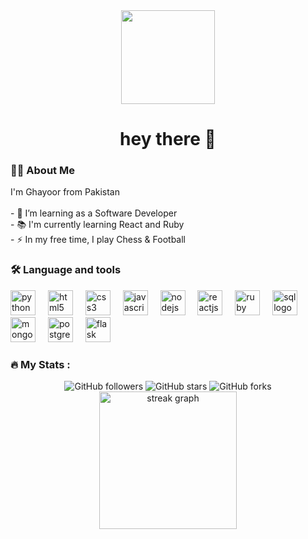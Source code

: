 <div align="center">
  <img height="150" src="https://camo.githubusercontent.com/62da68eb62b1e5f175f7d1f0191dd89a653d7908feb22d37d4a0ab07365d6791/68747470733a2f2f6d656469612e67697068792e636f6d2f6d656469612f4d3967624264396e6244724f5475314d71782f67697068792e676966" />
</div>

<h1 align="center">hey there 👋</h1>

<h3 align="left">👩‍💻 About Me</h3>

<p align="left">I'm Ghayoor from Pakistan <br><br>- 🔭 I’m learning as a Software Developer<br>- 📚 I'm currently learning React and Ruby <br>- ⚡ In my free time, I play Chess & Football</p>

<h3 align="left">🛠 Language and tools</h3>

<div align="left">
  <img src="https://cdn.jsdelivr.net/gh/devicons/devicon/icons/python/python-original-wordmark.svg" height="40" alt="python logo" />
  <img width="12" />
  <img src="https://cdn.jsdelivr.net/gh/devicons/devicon/icons/html5/html5-original-wordmark.svg" height="40" alt="html5 logo" />
  <img width="12" />
  <img src="https://cdn.jsdelivr.net/gh/devicons/devicon/icons/css3/css3-original-wordmark.svg" height="40" alt="css3 logo" />
  <img width="12" />
  <img src="https://cdn.jsdelivr.net/gh/devicons/devicon/icons/javascript/javascript-original.svg" height="40" alt="javascript logo" />
  <img width="12" />
  <img src="https://cdn.jsdelivr.net/gh/devicons/devicon/icons/nodejs/nodejs-original-wordmark.svg" height="40" alt="nodejs logo" />
  <img width="12" />
  <img src="https://cdn.jsdelivr.net/gh/devicons/devicon/icons/react/react-original-wordmark.svg" height="40" alt="reactjs logo" />
  <img width="12" />
  <img src="https://cdn.jsdelivr.net/gh/devicons/devicon/icons/ruby/ruby-plain-wordmark.svg" height="40" alt="ruby logo" />
  <img width="12" />
  <img src="https://cdn.jsdelivr.net/gh/devicons/devicon/icons/sql/sql-original-wordmark.svg" height="40" alt="sql logo" />
  <img width="12" />
  <img src="https://cdn.jsdelivr.net/gh/devicons/devicon/icons/mongodb/mongodb-original-wordmark.svg" height="40" alt="mongodb logo" />
  <img width="12" />
  <img src="https://cdn.jsdelivr.net/gh/devicons/devicon/icons/postgresql/postgresql-plain-wordmark.svg" height="40" alt="postgresql logo" />
  <img width="12" />
  <img src="https://cdn.jsdelivr.net/gh/devicons/devicon/icons/flask/flask-original-wordmark.svg" height="40" alt="flask logo" />
</div>

<h3 align="left">🔥 My Stats :</h3>

<div align="center">
  <img src="https://img.shields.io/github/followers/maurodesouza?style=social" alt="GitHub followers" />
  <img src="https://img.shields.io/github/stars/maurodesouza/maurodesouza?style=social" alt="GitHub stars" />
  <img src="https://img.shields.io/github/forks/maurodesouza/maurodesouza?style=social" alt="GitHub forks" />
</div>
<div align="center">
  <img src="https://streak-stats.demolab.com?user=maurodesouza&locale=en&mode=daily&theme=dark&hide_border=false&border_radius=5&order=3" height="220" alt="streak graph" />
</div>
